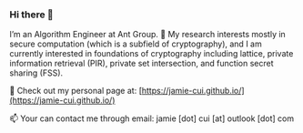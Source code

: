 ### Hi there 👋

I’m an Algorithm Engineer at Ant Group. 🤔 My research interests mostly in secure computation (which is a subfield of cryptography), and I am currently interested in foundations of cryptography including lattice, private information retrieval (PIR), private set intersection, and function secret sharing (FSS).

💬 Check out my personal page at: [https://jamie-cui.github.io/](https://jamie-cui.github.io/)

📫 Your can contact me through email: jamie [dot] cui [at] outlook [dot] com

<!-- [![Anurag's GitHub stats](https://github-readme-stats.vercel.app/api?username=jamie-cui)](https://github.com/anuraghazra/github-readme-stats) -->

<!--
**Jamie-Cui/Jamie-Cui** is a ✨ _special_ ✨ repository because its `README.md` (this file) appears on your GitHub profile.

Here are some ideas to get you started:

- 🔭 I’m currently working on secure computation techniques (mostly crypto-related!), e.g. MPC, LHE, and I'm also interested in Lattice!
- 🌱 I’m currently learning ...
- 👯 I’m looking to collaborate on ...
- 🤔 I’m looking for help with ...
- 💬 Ask me about ...
- 📫 How to reach me: ...
- 😄 Pronouns: ...
- ⚡ Fun fact: ...
-->
